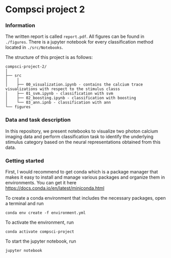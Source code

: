 # Compsci project 2

### Information

The written report is called ```report.pdf```. All figures can be found in ```./figures```. There is a jupyter notebook for every classification method located in ```./src/Notebooks```. 

The structure of this project is as follows:

```
compsci-project-2/
│
├── src 
│    │
│    ├── 00_visualization.ipynb - contains the calcium trace visualizations with respect to the stimulus classs
│    ├── 01_svm.ipynb - classification with svm
│    ├── 02_boosting.ipynb - classification with boosting
│    └── 03_ann.ipnb - classification with ann
└── figures
```

### Data and task description

In this repository, we present notebooks to visualize two photon calcium imaging data and perform classification task to identify the underlying stimulus category based on the neural representations obtained from this data.

### Getting started

First, I would recommend to get conda which is a package manager that makes it easy to install and manage various packages and organize them in environments. You can get it here
https://docs.conda.io/en/latest/miniconda.html

To create a conda environment that includes the necessary packages, open a terminal and run
```
conda env create -f environment.yml
```

To activate the environment, run
```
conda activate compsci-project
```

To start the jupyter notebook, run
```
jupyter notebook
```
